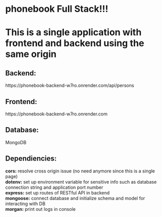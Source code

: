 # phonebook Full Stack!!!
<h1>This is a single application with frontend and backend using the same origin</h1>

<h2>Backend:</h2> 
https://phonebook-backend-w7ro.onrender.com/api/persons

<br>

<h2>Frontend:</h2>
https://phonebook-backend-w7ro.onrender.com

<br>

<h2>Database:</h2> 
MongoDB

<br>

<h2>Dependiencies:</h2>
<b>cors:</b> resolve cross origin issue (no need anymore since this is a single page)
<br>
<b>dotenv:</b> set up environment variable for sensitive info such as database connection string and application port number
<br>
<b>express:</b> set up routes of RESTful API in backend
<br>
<b>mongoose:</b> connect database and initialize schema and model for interacting with DB
<br>
<b>morgan:</b> print out logs in console
